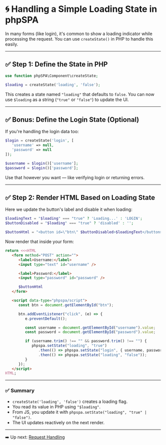 # 🌀 Handling a Simple Loading State in phpSPA

In many forms (like login), it's common to show a loading indicator while processing the request. You can use `createState()` in PHP to handle this easily.

---

## ✅ Step 1: Define the State in PHP

```php
use function phpSPA\Component\createState;

$loading = createState('loading', 'false');
```

This creates a state named `"loading"` that defaults to `false`. You can now use `$loading` as a string (`"true"` or `"false"`) to update the UI.

---

## ✅ Bonus: Define the Login State (Optional)

If you're handling the login data too:

```php
$login = createState('login', [
   'username' => null,
   'password' => null
]);

$username = $login()['username'];
$password = $login()['password'];
```

Use that however you want — like verifying login or returning errors.

---

## ✅ Step 2: Render HTML Based on Loading State

Here we update the button's label and disable it when loading:

```php
$loadingText = "$loading" === "true" ? 'Loading...' : 'LOGIN';
$buttonDisabled = "$loading" === "true" ? 'disabled' : '';

$buttonHtml = "<button id=\"btn\" $buttonDisabled>$loadingText</button>";
```

Now render that inside your form:

```php
return <<<HTML
   <form method="POST" action="">
      <label>Username:</label>
      <input type="text" id="username" />

      <label>Password:</label>
      <input type="password" id="password" />

      $buttonHtml
   </form>

   <script data-type="phpspa/script">
      const btn = document.getElementById("btn");

      btn.addEventListener("click", (e) => {
         e.preventDefault();

         const username = document.getElementById("username").value;
         const password = document.getElementById("password").value;

         if (username.trim() !== "" && password.trim() !== "") {
            phpspa.setState("loading", "true")
               .then(() => phpspa.setState("login", { username, password }))
               .then(() => phpspa.setState("loading", "false"));
         }
      });
   </script>
HTML;
```

---

### ✅ Summary

* `createState('loading', 'false')` creates a loading flag.
* You read its value in PHP using `"$loading"`.
* From JS, you update it with `phpspa.setState("loading", "true" | "false")`.
* The UI updates reactively on the next render.

---

➡️ Up next: [Request Handling](./20-request-handling.md)
